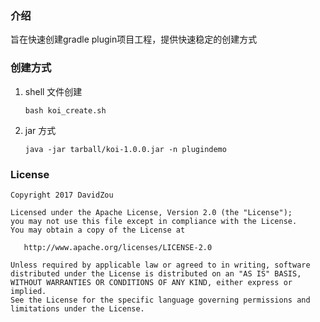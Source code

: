 ### 介绍
旨在快速创建gradle plugin项目工程，提供快速稳定的创建方式

### 创建方式

1. shell 文件创建
    
    ```
    bash koi_create.sh 
    ```
2. jar 方式
    
    ```
    java -jar tarball/koi-1.0.0.jar -n plugindemo
    ```


### License

```
Copyright 2017 DavidZou

Licensed under the Apache License, Version 2.0 (the "License");
you may not use this file except in compliance with the License.
You may obtain a copy of the License at

   http://www.apache.org/licenses/LICENSE-2.0

Unless required by applicable law or agreed to in writing, software
distributed under the License is distributed on an "AS IS" BASIS,
WITHOUT WARRANTIES OR CONDITIONS OF ANY KIND, either express or implied.
See the License for the specific language governing permissions and
limitations under the License.
```